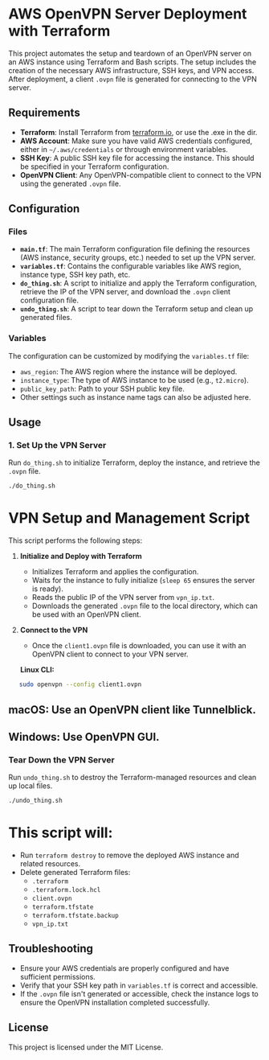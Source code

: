 # AWS OpenVPN Server Deployment with Terraform

This project automates the setup and teardown of an OpenVPN server on an AWS instance using Terraform and Bash scripts. The setup includes the creation of the necessary AWS infrastructure, SSH keys, and VPN access. After deployment, a client `.ovpn` file is generated for connecting to the VPN server.

## Requirements

- **Terraform**: Install Terraform from [terraform.io](https://www.terraform.io/downloads), or use the .exe in the dir.
- **AWS Account**: Make sure you have valid AWS credentials configured, either in `~/.aws/credentials` or through environment variables.
- **SSH Key**: A public SSH key file for accessing the instance. This should be specified in your Terraform configuration.
- **OpenVPN Client**: Any OpenVPN-compatible client to connect to the VPN using the generated `.ovpn` file.

## Configuration

### Files

- **`main.tf`**: The main Terraform configuration file defining the resources (AWS instance, security groups, etc.) needed to set up the VPN server.
- **`variables.tf`**: Contains the configurable variables like AWS region, instance type, SSH key path, etc.
- **`do_thing.sh`**: A script to initialize and apply the Terraform configuration, retrieve the IP of the VPN server, and download the `.ovpn` client configuration file.
- **`undo_thing.sh`**: A script to tear down the Terraform setup and clean up generated files.

### Variables

The configuration can be customized by modifying the `variables.tf` file:

- `aws_region`: The AWS region where the instance will be deployed.
- `instance_type`: The type of AWS instance to be used (e.g., `t2.micro`).
- `public_key_path`: Path to your SSH public key file.
- Other settings such as instance name tags can also be adjusted here.

## Usage

### 1. Set Up the VPN Server

Run `do_thing.sh` to initialize Terraform, deploy the instance, and retrieve the `.ovpn` file.

```bash
./do_thing.sh
```

# VPN Setup and Management Script

This script performs the following steps:

1. **Initialize and Deploy with Terraform**

   - Initializes Terraform and applies the configuration.
   - Waits for the instance to fully initialize (`sleep 65` ensures the server is ready).
   - Reads the public IP of the VPN server from `vpn_ip.txt`.
   - Downloads the generated `.ovpn` file to the local directory, which can be used with an OpenVPN client.

2. **Connect to the VPN**

   - Once the `client1.ovpn` file is downloaded, you can use it with an OpenVPN client to connect to your VPN server.

   **Linux CLI:**

```bash
   sudo openvpn --config client1.ovpn
```

## macOS: Use an OpenVPN client like Tunnelblick.

## Windows: Use OpenVPN GUI.

### Tear Down the VPN Server

Run `undo_thing.sh` to destroy the Terraform-managed resources and clean up local files.

```bash
./undo_thing.sh
```

# This script will:

- Run `terraform destroy` to remove the deployed AWS instance and related resources.
- Delete generated Terraform files:
  - `.terraform`
  - `.terraform.lock.hcl`
  - `client.ovpn`
  - `terraform.tfstate`
  - `terraform.tfstate.backup`
  - `vpn_ip.txt`

## Troubleshooting

- Ensure your AWS credentials are properly configured and have sufficient permissions.
- Verify that your SSH key path in `variables.tf` is correct and accessible.
- If the `.ovpn` file isn't generated or accessible, check the instance logs to ensure the OpenVPN installation completed successfully.

## License

This project is licensed under the MIT License.
